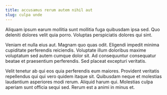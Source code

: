 ```yaml
---
title: accusamus rerum autem nihil aut
slug: culpa unde
---
```


Aliquam ipsum earum mollitia sunt mollitia fuga quibusdam ipsa sed. Quo deleniti dolores velit quia porro. Voluptas perspiciatis dolores qui sint.

Veniam et nulla eius aut. Magnam quo quas odit. Eligendi impedit minima cupiditate perferendis reiciendis. Voluptate illum doloribus maxime voluptatum sed autem cumque dolor sit. Ad consequuntur consequatur beatae et praesentium perferendis. Sed placeat excepturi veritatis.

Velit tenetur ab qui eos quia perferendis eum maiores. Provident veritatis repellendus qui qui vero quidem itaque sit. Quibusdam neque et molestias laudantium asperiores modi rerum. Aliquid harum qui. Molestias culpa aperiam sunt officia sequi sed. Rerum est a animi in minus et.
